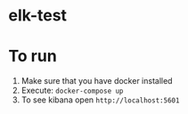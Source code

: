 # elk-test
# To run
1. Make sure that you have docker installed
2. Execute: `docker-compose up`
3. To see kibana open `http://localhost:5601`
